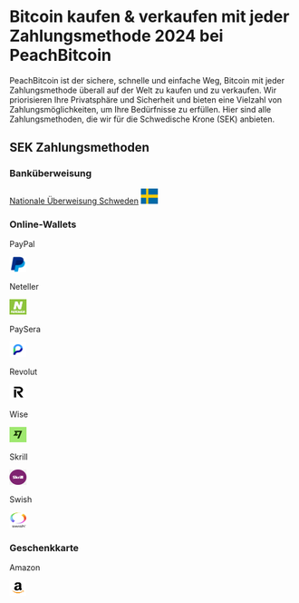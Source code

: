 <body class="payment-methods-page">

# Bitcoin kaufen & verkaufen mit jeder Zahlungsmethode 2024 bei PeachBitcoin

PeachBitcoin ist der sichere, schnelle und einfache Weg, Bitcoin mit jeder Zahlungsmethode überall auf der Welt zu kaufen und zu verkaufen. Wir priorisieren Ihre Privatsphäre und Sicherheit und bieten eine Vielzahl von Zahlungsmöglichkeiten, um Ihre Bedürfnisse zu erfüllen. Hier sind alle Zahlungsmethoden, die wir für die Schwedische Krone (SEK) anbieten.

## SEK Zahlungsmethoden

### Banküberweisung

<div class="payment-grid">
    <div class="payment-grid-item">
        <a href="/buy-bitcoin-with-national-transfer-sweden">Nationale Überweisung Schweden</a> 
        <img src="/img/faq/logoimg/swedenflag.png" width="30px" height="27px" alt="Bitcoin kaufen mit Nationaler Überweisung Schweden, Bitcoin verkaufen mit Nationaler Überweisung Schweden">
    </div>
</div>

### Online-Wallets

<div class="payment-grid">
    <div class="payment-grid-item">
        <p>PayPal</p> 
        <img src="/img/faq/logoimg/paypal.png" width="30px" height="27px" alt="Bitcoin kaufen mit PayPal, Bitcoin verkaufen mit PayPal">
    </div>
    <div class="payment-grid-item">
        <p>Neteller</p> 
        <img src="/img/faq/logoimg/neteller.png" width="30px" height="27px" alt="Bitcoin kaufen mit Neteller, Bitcoin verkaufen mit Neteller">
    </div>
    <div class="payment-grid-item">
        <p>PaySera</p> 
        <img src="/img/faq/logoimg/paysera.png" width="30px" height="27px" alt="Bitcoin kaufen mit PaySera, Bitcoin verkaufen mit PaySera">
    </div>
    <div class="payment-grid-item">
        <p>Revolut</p> 
        <img src="/img/faq/logoimg/revolut.png" width="30px" height="27px" alt="Bitcoin kaufen mit Revolut, Bitcoin verkaufen mit Revolut">
    </div>
    <div class="payment-grid-item">
        <p>Wise</p> 
        <img src="/img/faq/logoimg/wise.png" width="30px" height="27px" alt="Bitcoin kaufen mit Wise, Bitcoin verkaufen mit Wise">
    </div>
    <div class="payment-grid-item">
        <p>Skrill</p> 
        <img src="/img/faq/logoimg/skrill.png" width="30px" height="27px" alt="Bitcoin kaufen mit Skrill, Bitcoin verkaufen mit Skrill">
    </div>
    <div class="payment-grid-item">
        <p>Swish</p> 
        <img src="/img/faq/logoimg/swishlogo.png" width="30px" height="27px" alt="Bitcoin kaufen mit Swish, Bitcoin verkaufen mit Swish">
    </div>
</div>

### Geschenkkarte

<div class="payment-grid">
    <div class="payment-grid-item">
        <p>Amazon</p> 
        <img src="/img/faq/logoimg/amazon.png" width="30px" height="27px" alt="Bitcoin kaufen mit Amazon-Geschenkkarte, Bitcoin verkaufen mit Amazon-Geschenkkarte">
    </div>
</div>

</body>
